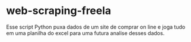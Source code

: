 # web-scraping-freela
Esse script Python puxa dados de um site de comprar on line e joga tudo em uma planilha do excel 
para uma futura analise desses dados. 
